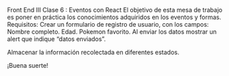 
Front End III
Clase 6 : Eventos con React
El objetivo de esta mesa de trabajo es poner en práctica los conocimientos adquiridos en los eventos y formas.
Requisitos:
Crear un formulario de registro de usuario, con los campos:
Nombre completo.
Edad.
Pokemon favorito.
Al enviar los datos mostrar un alert que indique “datos enviados”.

Almacenar la información recolectada en diferentes estados.

¡Buena suerte!
